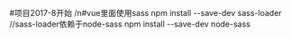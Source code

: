 #项目2017-8开始
/n#vue里面使用sass
npm install --save-dev sass-loader
//sass-loader依赖于node-sass
npm install --save-dev node-sass

<style lang="scss">//这里是scss写sass报错
